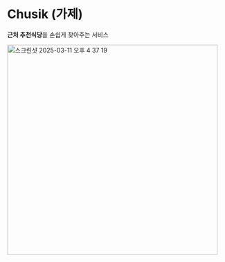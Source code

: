 # Chusik (가제)

**근처 추천식당**을 손쉽게 찾아주는 서비스

<img width="486" alt="스크린샷 2025-03-11 오후 4 37 19" src="https://github.com/user-attachments/assets/d7b6b53d-589b-4ed3-94d5-cece440f331c" />


